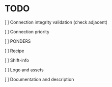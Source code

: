 # TODO
[ ] Connection integrity validation (check adjacent)

[ ] Connection priority

[ ] PONDERS

[ ] Recipe

[ ] Shift-info

[ ] Logo and assets

[ ] Documentation and description